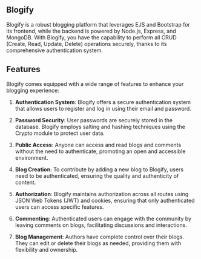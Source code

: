 ## Blogify

Blogify is a robust blogging platform that leverages EJS and Bootstrap for its frontend, while the backend is powered by Node.js, Express, and MongoDB. With Blogify, you have the capability to perform all CRUD (Create, Read, Update, Delete) operations securely, thanks to its comprehensive authentication system.


## Features

Blogify comes equipped with a wide range of features to enhance your blogging experience:

1. **Authentication System**: Blogify offers a secure authentication system that allows users to register and log in using their email and password.

2. **Password Security**: User passwords are securely stored in the database. Blogify employs salting and hashing techniques using the Crypto module to protect user data.

3. **Public Access**: Anyone can access and read blogs and comments without the need to authenticate, promoting an open and accessible environment.

4. **Blog Creation**: To contribute by adding a new blog to Blogify, users need to be authenticated, ensuring the quality and authenticity of content.

5. **Authorization**: Blogify maintains authorization across all routes using JSON Web Tokens (JWT) and cookies, ensuring that only authenticated users can access specific features.

6. **Commenting**: Authenticated users can engage with the community by leaving comments on blogs, facilitating discussions and interactions.

7. **Blog Management**: Authors have complete control over their blogs. They can edit or delete their blogs as needed, providing them with flexibility and ownership.


